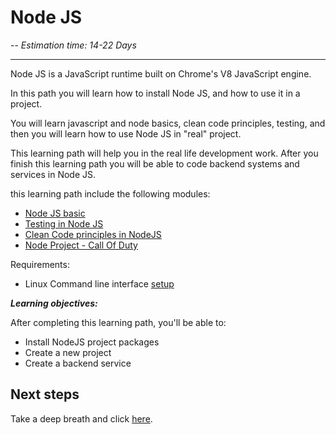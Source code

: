 # Node JS

-- *Estimation time: 14-22 Days*

---
Node JS is a JavaScript runtime built on Chrome's V8 JavaScript engine.

In this path you will learn how to install Node JS, and how to use it in a project.

You will learn javascript and node basics, clean code principles, testing, and then you will learn how to use Node JS in "real" project.

This learning path will help you in the real life development work.
After you finish this learning path you will be able to code backend systems and services in Node JS.

this learning path include the following modules:

- [Node JS basic](Node/Basic)
- [Testing in Node JS](Node/Testing)
- [Clean Code principles in NodeJS](Node/Clean-Code)
- [Node Project - Call Of Duty](Node/Call-Of-Duty)

Requirements:

- Linux Command line interface [setup](Setup)

***Learning objectives:***

After completing this learning path, you'll be able to:

- Install NodeJS project packages
- Create a new project
- Create a backend service

## Next steps

Take a deep breath and click [here](Node/Basic).

